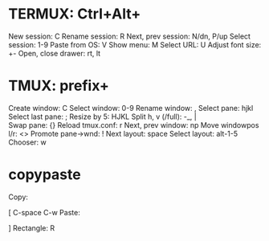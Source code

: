 # TERMUX: Ctrl+Alt+

New session:		C
Rename session:	    R
Next, prev session: N/dn, P/up
Select session:     1-9
Paste from OS:      V
Show menu:          M
Select URL:         U
Adjust font size:   +-
Open, close drawer: rt, lt

# TMUX: prefix+

Create window:      C
Select window:      0-9
Rename window:      ,
Select pane:        hjkl
Select last pane:   ;
Resize by 5:        HJKL
Split h, v (/full): -_, |\
Swap pane:          {}
Reload tmux.conf:   r
Next, prev window:  np
Move windowpos l/r: <>
Promote pane->wnd:  !
Next layout:        space
Select layout:      alt-1-5
Chooser:            w

# copypaste
Copy:      <p>[ <beg> C-space <end> C-w
Paste:     <p>]
Rectangle: R
